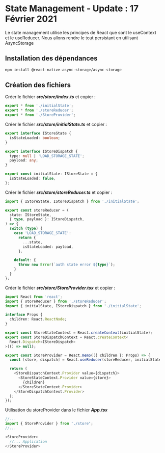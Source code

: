 # State Management - Update : 17 Février 2021

Le state management utilise les principes de React que sont le useContext et le useReducer. Nous allons rendre le tout persistant en utilisant AsyncStorage

## Installation  des dépendances

```zsh
npm install @react-native-async-storage/async-storage
```

## Création des fichiers

Créer le fichier ***src/store/index.ts*** et copier :

```ts
export * from './initialState';
export * from './storeReducer';
export * from './StoreProvider';
```

Créer le fichier ***src/store/initialState.ts*** et copier :

```ts
export interface IStoreState {
  isStateLoaded: boolean;
}

export interface IStoreDispatch {
  type: null | 'LOAD_STORAGE_STATE';
  payload: any;
}

export const initialState: IStoreState = {
  isStateLoaded: false,
};
```

Créer le fichier ***src/store/storeReducer.ts*** et copier :

```ts
import { IStoreState, IStoreDispatch } from './initialState';

export const storeReducer = (
  state: IStoreState,
  { type, payload }: IStoreDispatch,
) => {
  switch (type) {
    case 'LOAD_STORAGE_STATE':
      return {
        ...state,
        isStateLoaded: payload,
      };

    default: {
      throw new Error(`auth state error ${type}`);
    }
  }
};
```

Créer le fichier ***src/store/StoreProvider.tsx*** et copier :

```ts
import React from 'react';
import { storeReducer } from './storeReducer';
import { initialState, IStoreDispatch } from './initialState';

interface Props {
  children: React.ReactNode;
}

export const StoreStateContext = React.createContext(initialState);
export const StoreDispatchContext = React.createContext<
  React.Dispatch<IStoreDispatch>
>(() => null);

export const StoreProvider = React.memo(({ children }: Props) => {
  const [store, dispatch] = React.useReducer(storeReducer, initialState);

  return (
    <StoreDispatchContext.Provider value={dispatch}>
      <StoreStateContext.Provider value={store}>
        {children}
      </StoreStateContext.Provider>
    </StoreDispatchContext.Provider>
  );
});
```

Utilisation du storeProvider dans le fichier ***App.tsx***

```ts
//...
import { StoreProvider } from './store';
//...

<StoreProvider>
  //... Application
</StoreProvider>
```
